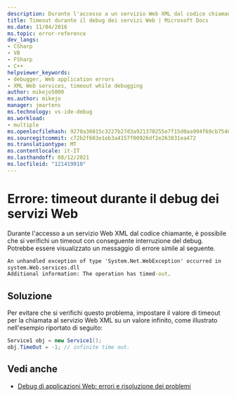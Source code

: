 ```yaml
---
description: Durante l'accesso a un servizio Web XML dal codice chiamante, è possibile che si verifichi un timeout con conseguente interruzione del debug.
title: Timeout durante il debug dei servizi Web | Microsoft Docs
ms.date: 11/04/2016
ms.topic: error-reference
dev_langs:
- CSharp
- VB
- FSharp
- C++
helpviewer_keywords:
- debugger, Web application errors
- XML Web services, timeout while debugging
author: mikejo5000
ms.author: mikejo
manager: jmartens
ms.technology: vs-ide-debug
ms.workload:
- multiple
ms.openlocfilehash: 9270a36015c3227b27d3a921370255e7f15d0aa994f69cb7548f82832b1fb885
ms.sourcegitcommit: c72b2f603e1eb3a4157f00926df2e263831ea472
ms.translationtype: MT
ms.contentlocale: it-IT
ms.lasthandoff: 08/12/2021
ms.locfileid: "121419910"
---
```

# <a name="error-timeout-while-debugging-web-services"></a>Errore: timeout durante il debug dei servizi Web
Durante l'accesso a un servizio Web XML dal codice chiamante, è possibile che si verifichi un timeout con conseguente interruzione del debug. Potrebbe essere visualizzato un messaggio di errore simile al seguente.

```cmd
An unhandled exception of type 'System.Net.WebException' occurred in
system.Web.services.dll
Additional information: The operation has timed-out.
```

## <a name="solution"></a>Soluzione
 Per evitare che si verifichi questo problema, impostare il valore di timeout per la chiamata al servizio Web XML su un valore infinito, come illustrato nell'esempio riportato di seguito:

```csharp
Service1 obj = new Service1();
obj.TimeOut = -1; // infinite time out.
```

## <a name="see-also"></a>Vedi anche
- [Debug di applicazioni Web: errori e risoluzione dei problemi](../debugger/debugging-web-applications-errors-and-troubleshooting.md)
